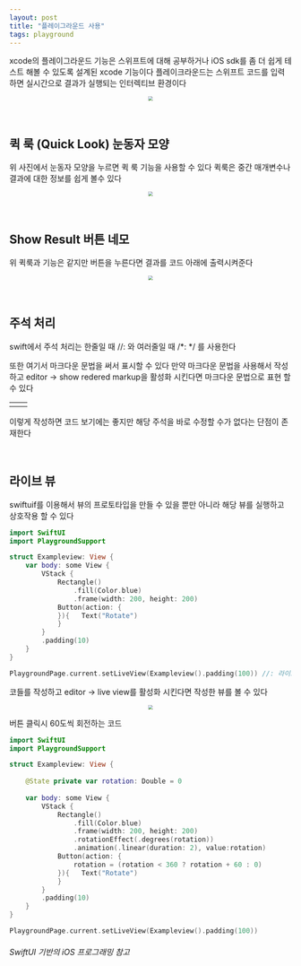 ```yaml
---
layout: post
title: "플레이그라운드 사용"
tags: playground
---
```

xcode의 플레이그라운드 기능은 스위프트에 대해 공부하거나 iOS sdk를 좀 더 쉽게 테스트 해볼 수 있도록 설계된 xcode 기능이다 플레이크라운드는 스위프트 코드를 입력하면 실시간으로 결과가 실행되는 인터렉티브 환경이다

<center>
<img src="https://github.com/Minnnning/minnnning.github.io/assets/80758613/f8045a2d-67f3-4985-a074-f078bfe438aa" style="zoom:50%;">
</center>


&nbsp;

## 퀵 룩 (Quick Look) 눈동자 모양

위 사진에서 눈동자 모양을 누르면 퀵 룩 기능을 사용할 수 있다 퀵룩은 중간 매개변수나 결과에 대한 정보를 쉽게 볼수 있다

<center>
<img src="https://github.com/Minnnning/minnnning.github.io/assets/80758613/155addf3-f579-4987-b378-aaddba05a579" style="zoom:50%;">
</center>


&nbsp;

## Show Result 버튼 네모

위 퀵룩과 기능은 같지만 버튼을 누른다면 결과를 코드 아래에 출력시켜준다

<center>
<img src="https://github.com/Minnnning/minnnning.github.io/assets/80758613/2cc11a8c-9863-42d0-b540-3cf64cbe2cc9" style="zoom:50%;">
</center>


&nbsp;

## 주석 처리

swift에서 주석 처리는 한줄일 때  //: 와 여러줄일 때  /*:     */ 를 사용한다

또한 여기서 마크다운 문법을 써서 표시할 수 있다 만약 마크다운 문법을 사용해서 작성하고 editor ->  show redered markup을 활성화 시킨다면 마크다운 문법으로 표현 할 수 있다

<table><td><center><img alt="" src="https://github.com/Minnnning/minnnning.github.io/assets/80758613/c1ec1bce-5913-4325-9471-a786a2ddc63e" style="zoom:50%;" /></center></td><td><center><img alt="" src="https://github.com/Minnnning/minnnning.github.io/assets/80758613/d11832aa-df39-40b7-924f-f2ee9ff60090" style="zoom:30%;" /></center></td></table>

이렇게 작성하면 코드 보기에는 좋지만 해당 주석을 바로 수정할 수가 없다는 단점이 존재한다

&nbsp;

## 라이브 뷰

swiftuif를 이용해서 뷰의 프로토타입을 만들 수 있을 뿐만 아니라 해당 뷰를 실행하고 상호작용 할 수 있다

``` swift
import SwiftUI
import PlaygroundSupport

struct Exampleview: View {
    var body: some View {
        VStack {
            Rectangle()
                .fill(Color.blue)
                .frame(width: 200, height: 200)
            Button(action: {
            }){   Text("Rotate")
            }
        }
        .padding(10)
    }
}

PlaygroundPage.current.setLiveView(Exampleview().padding(100)) //: 라이브 뷰 할당 코드
```

코들를 작성하고 editor -> live view를 활성화 시킨다면 작성한 뷰를 볼 수 있다

<center>
<img src="https://github.com/Minnnning/minnnning.github.io/assets/80758613/adf11e51-2b64-4b27-8413-d3f93ae34f1e" style="zoom:50%;">
</center>


버튼 클릭시 60도씩 회전하는 코드

``` swift
import SwiftUI
import PlaygroundSupport

struct Exampleview: View {
    
    @State private var rotation: Double = 0
    
    var body: some View {
        VStack {
            Rectangle()
                .fill(Color.blue)
                .frame(width: 200, height: 200)
                .rotationEffect(.degrees(rotation))
                .animation(.linear(duration: 2), value:rotation)
            Button(action: {
                rotation = (rotation < 360 ? rotation + 60 : 0)
            }){   Text("Rotate")
            }
        }
        .padding(10)
    }
}

PlaygroundPage.current.setLiveView(Exampleview().padding(100))
```

###### SwiftUI 기반의 iOS 프로그래밍 참고 
